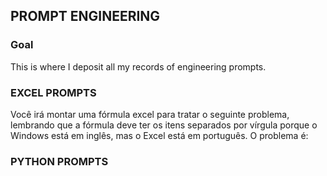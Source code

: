## PROMPT ENGINEERING
### Goal

This is where I deposit all my records of engineering prompts.

### EXCEL PROMPTS

Você irá montar uma fórmula excel para tratar o seguinte problema, lembrando que a fórmula deve ter os itens separados por vírgula porque o Windows está em inglês, mas o Excel está em português. O problema é:

### PYTHON PROMPTS